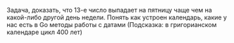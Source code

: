 Задача, доказать, что 13-е число выпадает на пятницу чаще чем на какой-либо другой день недели.
Понять как устроен календарь, какие у нас есть в Go методы работы с датами
(Подсказка: в григорианском календаре цикл 400 лет)
